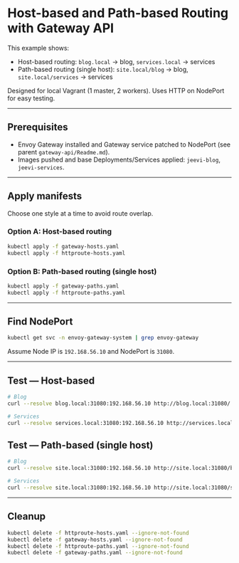 # Host-based and Path-based Routing with Gateway API

This example shows:
- Host-based routing: `blog.local` → blog, `services.local` → services
- Path-based routing (single host): `site.local/blog` → blog, `site.local/services` → services

Designed for local Vagrant (1 master, 2 workers). Uses HTTP on NodePort for easy testing.

---

## Prerequisites
- Envoy Gateway installed and Gateway service patched to NodePort (see parent `gateway-api/Readme.md`).
- Images pushed and base Deployments/Services applied: `jeevi-blog`, `jeevi-services`.

---

## Apply manifests

Choose one style at a time to avoid route overlap.

### Option A: Host-based routing
```bash
kubectl apply -f gateway-hosts.yaml
kubectl apply -f httproute-hosts.yaml
```

### Option B: Path-based routing (single host)
```bash
kubectl apply -f gateway-paths.yaml
kubectl apply -f httproute-paths.yaml
```

---

## Find NodePort
```bash
kubectl get svc -n envoy-gateway-system | grep envoy-gateway
```
Assume Node IP is `192.168.56.10` and NodePort is `31080`.

---

## Test — Host-based
```bash
# Blog
curl --resolve blog.local:31080:192.168.56.10 http://blog.local:31080/

# Services
curl --resolve services.local:31080:192.168.56.10 http://services.local:31080/
```

## Test — Path-based (single host)
```bash
# Blog
curl --resolve site.local:31080:192.168.56.10 http://site.local:31080/blog/

# Services
curl --resolve site.local:31080:192.168.56.10 http://site.local:31080/services/
```

---

## Cleanup
```bash
kubectl delete -f httproute-hosts.yaml --ignore-not-found
kubectl delete -f gateway-hosts.yaml --ignore-not-found
kubectl delete -f httproute-paths.yaml --ignore-not-found
kubectl delete -f gateway-paths.yaml --ignore-not-found
```

